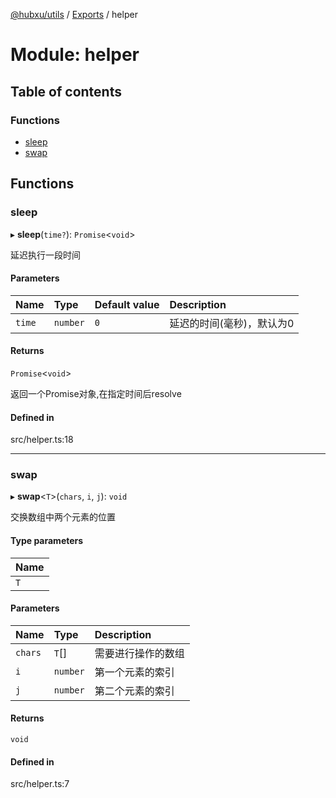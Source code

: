 [@hubxu/utils](../README.md) / [Exports](../modules.md) / helper

# Module: helper

## Table of contents

### Functions

- [sleep](helper.md#sleep)
- [swap](helper.md#swap)

## Functions

### sleep

▸ **sleep**(`time?`): `Promise`<`void`\>

延迟执行一段时间

#### Parameters

| Name | Type | Default value | Description |
| :------ | :------ | :------ | :------ |
| `time` | `number` | `0` | 延迟的时间(毫秒)，默认为0 |

#### Returns

`Promise`<`void`\>

返回一个Promise对象,在指定时间后resolve

#### Defined in

src/helper.ts:18

___

### swap

▸ **swap**<`T`\>(`chars`, `i`, `j`): `void`

交换数组中两个元素的位置

#### Type parameters

| Name |
| :------ |
| `T` |

#### Parameters

| Name | Type | Description |
| :------ | :------ | :------ |
| `chars` | `T`[] | 需要进行操作的数组 |
| `i` | `number` | 第一个元素的索引 |
| `j` | `number` | 第二个元素的索引 |

#### Returns

`void`

#### Defined in

src/helper.ts:7
